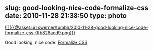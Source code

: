 slug: good-looking-nice-code-formalize-css
date: 2010-11-28 21:38:50
type: photo
---

[![]({{@asset.url swerner/tumblr/2010-11-28-good-looking-nice-code-formalize-css-0fb828acd9.png}})](http://sonspring.com/journal/formalize-css)

Good looking, nice code: [Formalize CSS](http://sonspring.com/journal/formalize-css)
